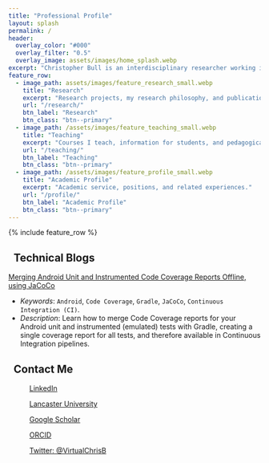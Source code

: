 ```yaml
---
title: "Professional Profile"
layout: splash
permalink: /
header:
  overlay_color: "#000"
  overlay_filter: "0.5"
  overlay_image: assets/images/home_splash.webp
excerpt: "Christopher Bull is an interdisciplinary researcher working in Digital Health, Software Engineering, and Pervasive Systems."
feature_row:
  - image_path: assets/images/feature_research_small.webp
    title: "Research"
    excerpt: "Research projects, my research philosophy, and publications."
    url: "/research/"
    btn_label: "Research"
    btn_class: "btn--primary"
  - image_path: /assets/images/feature_teaching_small.webp
    title: "Teaching"
    excerpt: "Courses I teach, information for students, and pedagogical approaches (especially Studios)."
    url: "/teaching/"
    btn_label: "Teaching"
    btn_class: "btn--primary"
  - image_path: /assets/images/feature_profile_small.webp
    title: "Academic Profile"
    excerpt: "Academic service, positions, and related experiences."
    url: "/profile/"
    btn_label: "Academic Profile"
    btn_class: "btn--primary"
---
```


{% include feature_row %}

<!-- markdownlint-disable MD033 -->

## <i class="fas fa-pen fa-fw" aria-hidden="true" style="margin-right:.5em;"></i>Technical Blogs

[Merging Android Unit and Instrumented Code Coverage Reports Offline, using JaCoCo](https://medium.com/@VirtualChrisBull/merging-android-unit-and-instrumented-code-coverage-reports-offline-using-jacoco-6ceb4b4881d1)

- _Keywords_: `Android`, `Code Coverage`, `Gradle`, `JaCoCo`, `Continuous Integration (CI)`.
- _Description_: Learn how to merge Code Coverage reports for your Android unit and instrumented (emulated) tests with Gradle, creating a single coverage report for all tests, and therefore available in Continuous Integration pipelines.

## <i class="fas fa-id-card-alt fa-fw" aria-hidden="true" style="margin-right:.5em;"></i>Contact Me

<!-- Leave whitespace between links, to make more touch-friendly. Also reserve space to avoid text re-flowing after an icon is loaded. -->
<div aria-hidden="true" style="float:left;min-height:1em;min-width:1em;margin-left:1.5em;margin-right:.5em;">
    <img src="https://www.linkedin.com/favicon.ico" alt="" style="height:1em;vertical-align:middle;" />
</div>

[LinkedIn](https://www.linkedin.com/in/christophernbull/)

<div aria-hidden="true" style="float:left;min-height:1em;min-width:1em;margin-left:1.5em;margin-right:.5em;">
    <img src="https://www.lancaster.ac.uk/favicon.ico" alt="" style="height:1em;vertical-align:middle;" />
</div>

[Lancaster University](https://www.lancaster.ac.uk/people-profiles/christopher-bull)

<div aria-hidden="true" style="float:left;min-height:1em;min-width:1em;margin-left:1.5em;margin-right:.5em;">
    <img src="https://scholar.google.co.uk/favicon.ico" alt="" style="height:1em;vertical-align:middle;" />
</div>

[Google Scholar](https://scholar.google.co.uk/citations?user=2c1JyAkAAAAJ)

<div aria-hidden="true" style="float:left;min-height:1em;min-width:1em;margin-left:1.5em;margin-right:.5em;">
    <img src="https://orcid.org/favicon.ico" alt="" style="height:1em;vertical-align:middle;" />
</div>

[ORCID](https://orcid.org/0000-0002-9811-4190)

<div aria-hidden="true" style="float:left;min-height:1em;min-width:1em;margin-left:1.5em;margin-right:.5em;">
    <img src="https://www.twitter.com/favicon.ico" alt="" style="height:1em;vertical-align:middle;" />
</div>

[Twitter: @VirtualChrisB](https://twitter.com/VirtualChrisB)
